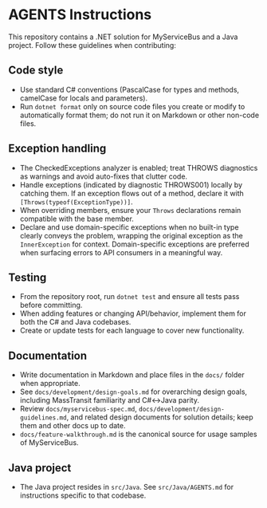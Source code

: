 # AGENTS Instructions

This repository contains a .NET solution for MyServiceBus and a Java project. Follow these guidelines when contributing:

## Code style
- Use standard C# conventions (PascalCase for types and methods, camelCase for locals and parameters).
- Run `dotnet format` only on source code files you create or modify to automatically format them; do not run it on Markdown or other non-code files.
 
## Exception handling
- The CheckedExceptions analyzer is enabled; treat THROWS diagnostics as warnings and avoid auto-fixes that clutter code.
- Handle exceptions (indicated by diagnostic THROWS001) locally by catching them. If an exception flows out of a method, declare it with `[Throws(typeof(ExceptionType))]`.
- When overriding members, ensure your `Throws` declarations remain compatible with the base member.
- Declare and use domain-specific exceptions when no built-in type clearly conveys the problem, wrapping the original exception as the `InnerException` for context. Domain-specific exceptions are preferred when surfacing errors to API consumers in a meaningful way.

## Testing
- From the repository root, run `dotnet test` and ensure all tests pass before committing.
- When adding features or changing API/behavior, implement them for both the C# and Java codebases.
- Create or update tests for each language to cover new functionality.

## Documentation
- Write documentation in Markdown and place files in the `docs/` folder when appropriate.
- See `docs/development/design-goals.md` for overarching design goals, including MassTransit familiarity and C#↔Java parity.
- Review `docs/myservicebus-spec.md`, `docs/development/design-guidelines.md`, and related design documents for solution details; keep them and other docs up to date.
- `docs/feature-walkthrough.md` is the canonical source for usage samples of MyServiceBus.

## Java project
- The Java project resides in `src/Java`. See `src/Java/AGENTS.md` for instructions specific to that codebase.

